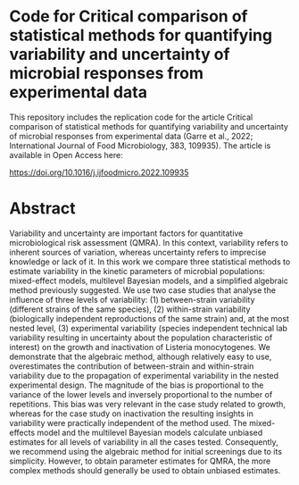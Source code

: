 # Code for Critical comparison of statistical methods for quantifying variability and uncertainty of microbial responses from experimental data

This repository includes the replication code for the article Critical comparison of statistical methods for quantifying variability and uncertainty of microbial responses from experimental data (Garre et al., 2022; International Journal of Food Microbiology, 383, 109935). The article is available in Open Access here:

https://doi.org/10.1016/j.ijfoodmicro.2022.109935

# Abstract

Variability and uncertainty are important factors for quantitative microbiological risk assessment (QMRA). In this context, variability refers to inherent sources of variation, whereas uncertainty refers to imprecise knowledge or lack of it. In this work we compare three statistical methods to estimate variability in the kinetic parameters of microbial populations: mixed-effect models, multilevel Bayesian models, and a simplified algebraic method previously suggested. We use two case studies that analyse the influence of three levels of variability: (1) between-strain variability (different strains of the same species), (2) within-strain variability (biologically independent reproductions of the same strain) and, at the most nested level, (3) experimental variability (species independent technical lab variability resulting in uncertainty about the population characteristic of interest) on the growth and inactivation of Listeria monocytogenes. We demonstrate that the algebraic method, although relatively easy to use, overestimates the contribution of between-strain and within-strain variability due to the propagation of experimental variability in the nested experimental design. The magnitude of the bias is proportional to the variance of the lower levels and inversely proportional to the number of repetitions. This bias was very relevant in the case study related to growth, whereas for the case study on inactivation the resulting insights in variability were practically independent of the method used. The mixed-effects model and the multilevel Bayesian models calculate unbiased estimates for all levels of variability in all the cases tested. Consequently, we recommend using the algebraic method for initial screenings due to its simplicity. However, to obtain parameter estimates for QMRA, the more complex methods should generally be used to obtain unbiased estimates.
